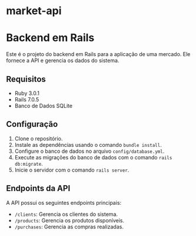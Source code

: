 # market-api
# Backend em Rails

Este é o projeto do backend em Rails para a aplicação de uma mercado. Ele fornece a API e gerencia os dados do sistema.

## Requisitos

- Ruby 3.0.1
- Rails 7.0.5
- Banco de Dados SQLite

## Configuração

1. Clone o repositório.
2. Instale as dependências usando o comando `bundle install`.
3. Configure o banco de dados no arquivo `config/database.yml`.
4. Execute as migrações do banco de dados com o comando `rails db:migrate`.
5. Inicie o servidor com o comando `rails server`.

## Endpoints da API

A API possui os seguintes endpoints principais:

- `/clients`: Gerencia os clientes do sistema.
- `/products`: Gerencia os produtos disponíveis.
- `/purchases`: Gerencia as compras realizadas.

